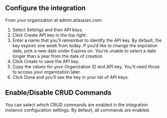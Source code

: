 ## Configure the integration
From your organization at admin.atlassian.com: 
1. Select Settings and then API keys.
2. Click Create API key in the top right.
3. Enter a name that you’ll remember to identify the API key.
By default, the key expires one week from today. If you’d like to change the expiration date, pick a new date under Expires on. You’re unable to select a date longer than a year from the date of creation.
4. Click Create to save the API key.
5. Copy the values for your Organization ID and API key. You'll need those to access your organization later.
6. Click Done and you’ll see the key in your list of API keys.

## Enable/Disable CRUD Commands
You can select which CRUD commands are enabled in the integration instance configuration settings. By default, all commands are enabled.